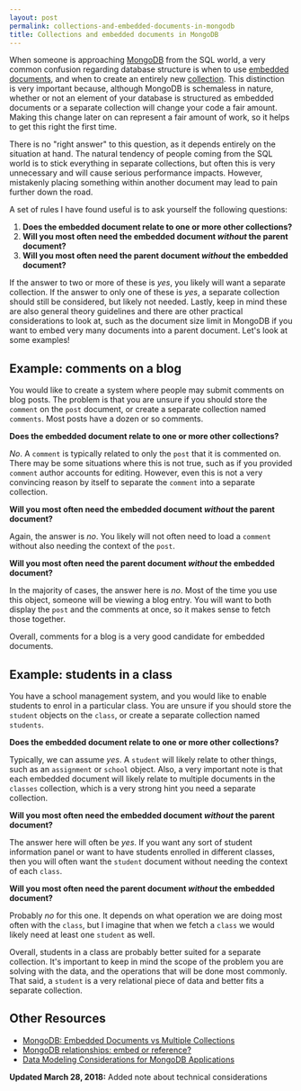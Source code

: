 ```yaml
---
layout: post
permalink: collections-and-embedded-documents-in-mongodb
title: Collections and embedded documents in MongoDB
---
```

When someone is approaching [MongoDB](http://www.mongodb.org/) from the SQL world, a very common confusion regarding database structure is when to use [embedded documents](http://docs.mongodb.org/manual/core/data-modeling-introduction/#embedded-data), and when to create an entirely new [collection](http://docs.mongodb.org/manual/reference/glossary/#term-collection). This distinction is very important because, although MongoDB is schemaless in nature, whether or not an element of your database is structured as embedded documents or a separate collection will change your code a fair amount. Making this change later on can represent a fair amount of work, so it helps to get this right the first time.
<!-- Content Breaker -->

There is no "right answer" to this question, as it depends entirely on the situation at hand. The natural tendency of people coming from the SQL world is to stick everything in separate collections, but often this is very unnecessary and will cause serious performance impacts. However, mistakenly placing something within another document may lead to pain further down the road.

A set of rules I have found useful is to ask yourself the following questions:

1. __Does the embedded document relate to one or more other collections?__
2. __Will you most often need the embedded document *without* the parent document?__
3. __Will you most often need the parent document *without* the embedded document?__

If the answer to two or more of these is _yes_, you likely will want a separate collection. If the answer to only one of these is _yes_, a separate collection should still be considered, but likely not needed. Lastly, keep in mind these are also general theory guidelines and there are other practical considerations to look at, such as the document size limit in MongoDB if you want to embed very many documents into a parent document. Let's look at some examples!

## Example: comments on a blog

You would like to create a system where people may submit comments on blog posts. The problem is that you are unsure if you should store the `comment` on the `post` document, or create a separate collection named `comments`. Most posts have a dozen or so comments.

__Does the embedded document relate to one or more other collections?__

_No_. A `comment` is typically related to only the `post` that it is commented on. There may be some situations where this is not true, such as if you provided `comment` author accounts for editing. However, even this is not a very convincing reason by itself to separate the `comment` into a separate collection.

__Will you most often need the embedded document *without* the parent document?__

Again, the answer is _no_. You likely will not often need to load a `comment` without also needing the context of the `post`.

__Will you most often need the parent document *without* the embedded document?__

In the majority of cases, the answer here is _no_. Most of the time you use this object, someone will be viewing a blog entry. You will want to both display the `post` and the comments at once, so it makes sense to fetch those together.

Overall, comments for a blog is a very good candidate for embedded documents.

## Example: students in a class

You have a school management system, and you would like to enable students to enrol in a particular class. You are unsure if you should store the `student` objects on the `class`, or create a separate collection named `students`.

__Does the embedded document relate to one or more other collections?__

Typically, we can assume _yes_. A `student` will likely relate to other things, such as an `assignment` or `school` object. Also, a very important note is that each embedded document will likely relate to multiple documents in the `classes` collection, which is a very strong hint you need a separate collection.

__Will you most often need the embedded document *without* the parent document?__

The answer here will often be _yes_. If you want any sort of student information panel or want to have students enrolled in different classes, then you will often want the `student` document without needing the context of each `class`.

__Will you most often need the parent document *without* the embedded document?__

Probably _no_ for this one. It depends on what operation we are doing most often with the `class`, but I imagine that when we fetch a `class` we would likely need at least one `student` as well.

Overall, students in a class are probably better suited for a separate collection. It's important to keep in mind the scope of the problem you are solving with the data, and the operations that will be done most commonly. That said, a `student` is a very relational piece of data and better fits a separate collection.

## Other Resources

* [MongoDB: Embedded Documents vs Multiple Collections](http://openmymind.net/2012/1/30/MongoDB-Embedded-Documents-vs-Multiple-Collections/)
* [MongoDB relationships: embed or reference?](http://stackoverflow.com/questions/5373198/mongodb-relationships-embed-or-reference)
* [Data Modeling Considerations for MongoDB Applications](http://docs.mongodb.org/manual/core/data-modeling/)

__Updated March 28, 2018:__ Added note about technical considerations
